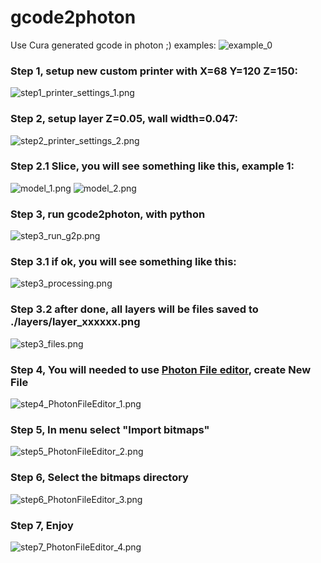 # gcode2photon
Use Cura generated gcode in photon ;)
examples:
![example_0](docs/example_0.png?raw=true)

### Step 1, setup new custom printer with X=68 Y=120 Z=150:
![step1_printer_settings_1.png](docs/step1_printer_settings_1.png?raw=true)

### Step 2, setup layer Z=0.05, wall width=0.047:
![step2_printer_settings_2.png](docs/step2_printer_settings_2.png?raw=true)
### Step 2.1 Slice, you will see something like this, example 1:

![model_1.png](docs/model_1.png?raw=true)
![model_2.png](docs/model_2.png?raw=true)

### Step 3, run gcode2photon, with python
![step3_run_g2p.png](docs/step3_run_g2p.png?raw=true)

### Step 3.1 if ok, you will see something like this:
![step3_processing.png](docs/step3_processing.png?raw=true)

### Step 3.2 after done, all layers will be files saved to ./layers/layer_xxxxxx.png
![step3_files.png](docs/step3_files.png?raw=true)

### Step 4, You will needed to use [Photon File editor](https://github.com/Photonsters/PhotonFileEditor), create New File
![step4_PhotonFileEditor_1.png](docs/step4_PhotonFileEditor_1.png?raw=true)

### Step 5, In menu select "Import bitmaps"
![step5_PhotonFileEditor_2.png](docs/step5_PhotonFileEditor_2.png?raw=true)

### Step 6, Select the bitmaps directory
![step6_PhotonFileEditor_3.png](docs/step6_PhotonFileEditor_3.png?raw=true)

### Step 7, Enjoy
![step7_PhotonFileEditor_4.png](docs/step7_PhotonFileEditor_4.png?raw=true)
